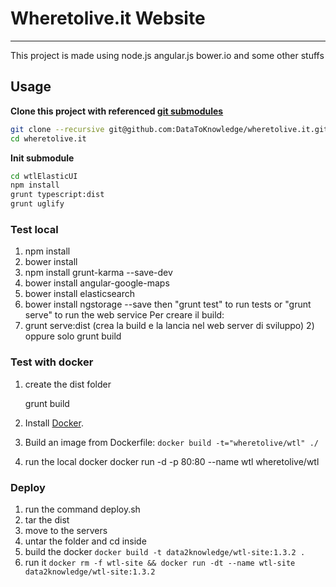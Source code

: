 # Wheretolive.it Website
-------------------------

This project is made using node.js angular.js bower.io and some other stuffs

## Usage

**Clone this project with referenced [git submodules](https://git-scm.com/book/en/v2/Git-Tools-Submodules)**
```bash
git clone --recursive git@github.com:DataToKnowledge/wheretolive.it.git
cd wheretolive.it
```
**Init submodule**

```bash
cd wtlElasticUI
npm install
grunt typescript:dist
grunt uglify
```


### Test local

1. npm install
2. bower install
3. npm install grunt-karma --save-dev
4. bower install angular-google-maps
5. bower install elasticsearch
6. bower install ngstorage --save then "grunt test" to run tests or "grunt serve" to run the web service Per creare il build:
7. grunt serve:dist (crea la build e la lancia nel web server di sviluppo) 2) oppure solo grunt build

### Test with docker

1. create the dist folder

    grunt build

2. Install [Docker](https://www.docker.com/).

3. Build an image from Dockerfile: `docker build -t="wheretolive/wtl" ./`

3. run the local docker
  docker run -d -p 80:80 --name wtl wheretolive/wtl


### Deploy

1. run the command deploy.sh
2. tar the dist
3. move to the servers
4. untar the folder and cd inside
5. build the docker `docker build -t data2knowledge/wtl-site:1.3.2 .`
6. run it `docker rm -f wtl-site && docker run -dt --name wtl-site data2knowledge/wtl-site:1.3.2`
